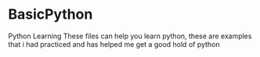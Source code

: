 # BasicPython
Python Learning
These files can help you learn python, these are examples that i had practiced and has helped me get a good hold of python
